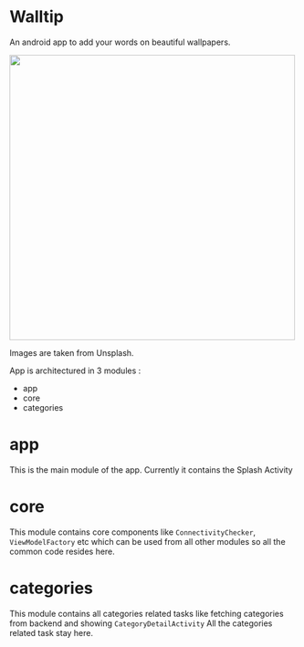 # Walltip  
An android app to add your words on beautiful wallpapers.

<img src="https://dl.dropboxusercontent.com/s/a3j5mntrl8e8gs4/Artboa.png" width="500">

Images are taken from Unsplash.

App is architectured in 3 modules :

- app
- core
- categories

# app 
This is the main module of the app. Currently it contains the Splash Activity

# core
This module contains core components like `ConnectivityChecker`, `ViewModelFactory` etc which can be used from all other 
modules so all the common code resides here.

# categories
This module contains all categories related tasks like fetching categories from backend and showing `CategoryDetailActivity` 
All the categories related task stay here.
 

